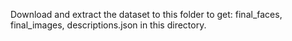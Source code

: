 Download and extract the dataset to this folder to get: final_faces, final_images, descriptions.json in this directory.